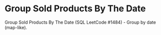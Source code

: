# Group Sold Products By The Date

Group Sold Products By The Date (SQL LeetCode #1484) - Group by date (map-like).
